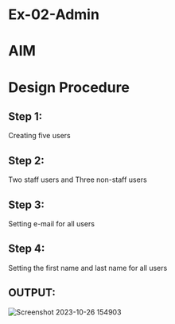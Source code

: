 # Ex-02-Admin

# AIM


# Design Procedure
## Step 1:

Creating five users
## Step 2:

Two staff users and Three non-staff users
## Step 3:

Setting e-mail for all users
## Step 4:

Setting the first name and last name for all users
## OUTPUT:
![Screenshot 2023-10-26 154903](https://github.com/Thrineshroyal/ODD2023-WT-Ex-02-Admin/assets/145741928/e96733ae-c0d6-4461-86f1-3923d79bb2ea)


